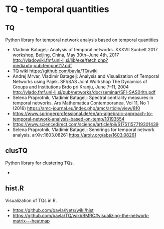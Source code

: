 # TQ - temporal quantities

## TQ

Python library for temporal network analysis based on temporal quantities

  * Vladimir Batagelj: Analysis of temporal networks. XXXVII Sunbelt 2017 workshop, Beijing, China, May 30th–June 4th, 2017 http://vladowiki.fmf.uni-lj.si/lib/exe/fetch.php?media=tq:pub:tempnet17.pdf
  * TQ wiki https://github.com/bavla/TQ/wiki
  * Andrej Mrvar, Vladimir Batagelj: Analysis and Visualization of Temporal Networks using Pajek. SFI/SAS Joint Workshop The Dynamics of Groups and Institutions Brdo pri Kranju, June 7–11, 2004 http://vlado.fmf.uni-lj.si/pub/networks/doc/seminar/SFI-SAS04tn.pdf
  * Selena Praprotnik, Vladimir Batagelj: Spectral centrality measures in temporal networks. Ars Mathematica Contemporanea, Vol 11, No 1 (2016)  https://amc-journal.eu/index.php/amc/article/view/810
  * https://www.springerprofessional.de/en/an-algebraic-approach-to-temporal-network-analysis-based-on-temp/10193554
  * https://www.sciencedirect.com/science/article/pii/S1751157719301439
  * Selena Praprotnik, Vladimir Batagelj: Semirings for temporal network analysis. arXiv:1603.08261 https://arxiv.org/abs/1603.08261



## clusTQ

Python library for clustering TQs.

  * 

## hist.R

Visualization of TQs in R.

* https://github.com/bavla/Nets/wiki/hist
* https://github.com/bavla/TQ/wiki/BMRC#visualizing-the-network-matrix---heatmap
